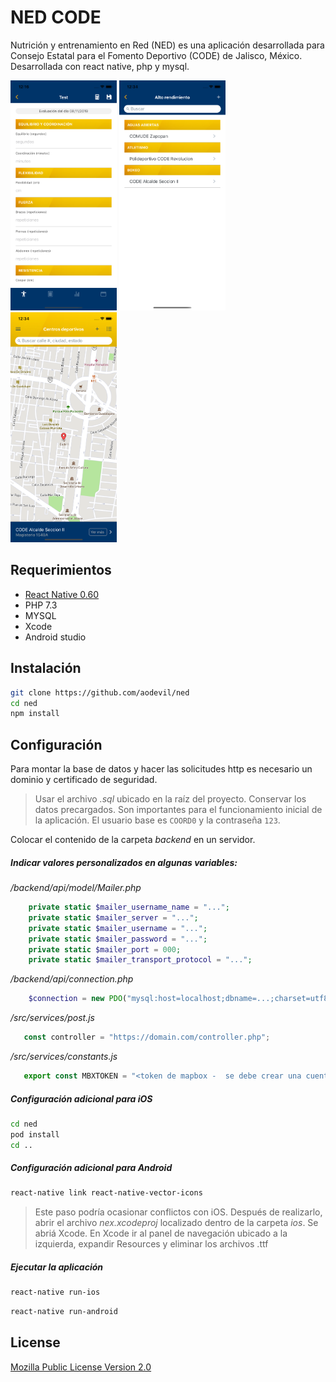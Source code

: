 # NED CODE

Nutrición y entrenamiento en Red (NED) es una aplicación desarrollada para Consejo Estatal para el Fomento Deportivo (CODE) de Jalisco, México. Desarrollada con react native, php y mysql.

<img src="Capture1.png" alt="alt text" width="170">
<img src="Capture2.png" alt="alt text" width="170">
<img src="Capture3.png" alt="alt text" width="170">

## Requerimientos

*   [React Native 0.60](https://facebook.github.io/react-native/docs/getting-started)
*   PHP 7.3
*   MYSQL
*   Xcode
*   Android studio


## Instalación

```bash
git clone https://github.com/aodevil/ned
cd ned
npm install
```

## Configuración

Para montar la base de datos y hacer las solicitudes http es necesario un dominio y certificado de seguridad.

> Usar el archivo *.sql* ubicado en la raíz del proyecto. Conservar los datos precargados. Son importantes para el funcionamiento inicial de la aplicación. El usuario base es `COORD0` y la contraseña `123`.

Colocar el contenido de la carpeta *backend* en un servidor.

#####   Indicar valores personalizados en algunas variables:

*/backend/api/model/Mailer.php*

```php
    private static $mailer_username_name = "...";
    private static $mailer_server = "...";
    private static $mailer_username = "...";
    private static $mailer_password = "...";
    private static $mailer_port = 000;
    private static $mailer_transport_protocol = "...";
```

*/backend/api/connection.php*

```php
    $connection = new PDO("mysql:host=localhost;dbname=...;charset=utf8", "user", "pass");
```

*/src/services/post.js*

```js
   const controller = "https://domain.com/controller.php"; 
```

*/src/services/constants.js*

```js
   export const MBXTOKEN = "<token de mapbox -  se debe crear una cuenta>"; 
```

##### Configuración adicional para iOS

```bash
cd ned
pod install
cd ..
```

##### Configuración adicional para Android

```bash
react-native link react-native-vector-icons
```

> Este paso podría ocasionar conflictos con iOS. Después de realizarlo, abrir el archivo *nex.xcodeproj* localizado dentro de la carpeta *ios*. Se abriá Xcode. En Xcode ir al panel de navegación ubicado a la izquierda, expandir Resources y eliminar los archivos .ttf

##### Ejecutar la aplicación

```bash
react-native run-ios
```

```bash
react-native run-android
```


## License

[Mozilla Public License Version 2.0](LICENSE.txt)